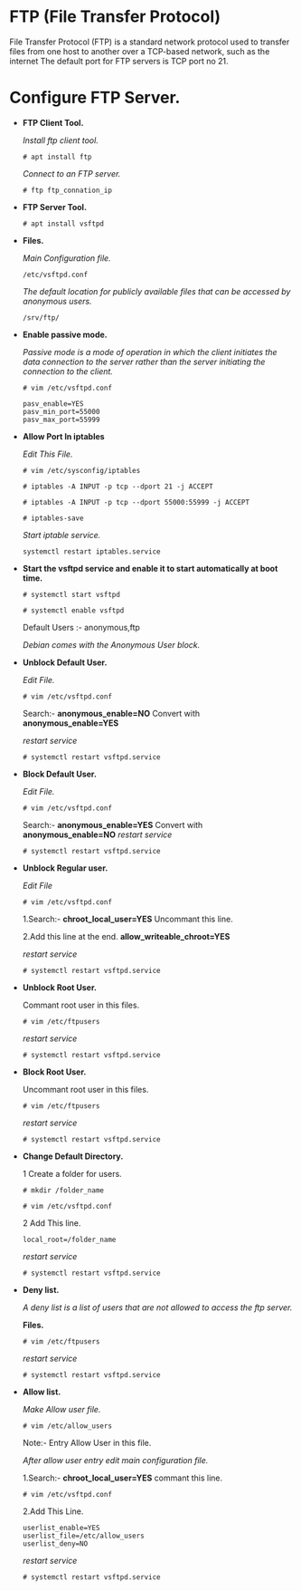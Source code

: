 # FTP (File Transfer Protocol)

File Transfer Protocol (FTP) is a standard network protocol used to transfer files from one host to another over a TCP-based network, such as the internet The default port for FTP servers is TCP port no 21.

# Configure FTP Server.

-   **FTP Client Tool.**

    *Install ftp client tool.*
    ```
    # apt install ftp
    ```
    *Connect to an FTP server.*
    ```
    # ftp ftp_connation_ip
    ```
-	**FTP Server Tool.**
	```
	# apt install vsftpd
    ```

-   **Files.**

	*Main Configuration file.*	
	```
    /etc/vsftpd.conf
	```
	
	*The default location for publicly available files that can be accessed by anonymous users.*
    ```
	/srv/ftp/
    ```

-   **Enable passive mode.**
    
    *Passive mode is a mode of operation in which the client initiates the data connection to the server rather than the server initiating the connection to the client.*
    ```
    # vim /etc/vsftpd.conf
    ```
        
        pasv_enable=YES
        pasv_min_port=55000
        pasv_max_port=55999

-   **Allow Port In iptables**
    
    *Edit This File.*
	```
	# vim /etc/sysconfig/iptables
	```
    ```
    # iptables -A INPUT -p tcp --dport 21 -j ACCEPT
	```
    ```
    # iptables -A INPUT -p tcp --dport 55000:55999 -j ACCEPT
    ```
    ```
    # iptables-save
    ```
    *Start iptable service.*
    ```
    systemctl restart iptables.service
    ```
-   **Start the vsftpd service and enable it to start automatically at boot time.**
    ```
    # systemctl start vsftpd
    ```
    ```
	# systemctl enable vsftpd
    ```
    Default Users :- anonymous,ftp

    *Debian comes with the Anonymous User block.*

-   **Unblock Default User.**
    
    *Edit File.*
    ```
    # vim /etc/vsftpd.conf
    ```
    Search:- **anonymous_enable=NO** Convert with **anonymous_enable=YES**

    *restart service*
    ```
    # systemctl restart vsftpd.service
    ```
-   **Block Default User.**
    
    *Edit File.*
    ```
    # vim /etc/vsftpd.conf
    ```
    Search:- **anonymous_enable=YES** Convert with **anonymous_enable=NO**
    *restart service*
    ```
    # systemctl restart vsftpd.service
    ```
-   **Unblock Regular user.**

    *Edit File*
    ```
    # vim /etc/vsftpd.conf
    ```
    1.Search:- **chroot_local_user=YES** Uncommant this line.
    
    2.Add this line at the end. **allow_writeable_chroot=YES**
 
    *restart service*
    ```
    # systemctl restart vsftpd.service
    ```
-   **Unblock Root User.**

    Commant root user in this files.
    ```
    # vim /etc/ftpusers
    ```
    *restart service*
    ```
    # systemctl restart vsftpd.service
    ```
-   **Block Root User.**

    Uncommant root user in this files.
    ```
    # vim /etc/ftpusers
    ```
    *restart service*
    ```
    # systemctl restart vsftpd.service
    ```

-   **Change Default Directory.**

    1 Create a folder for users.
    ```
    # mkdir /folder_name
    ```
    ```
    # vim /etc/vsftpd.conf
    ```
    
    2 Add This line.

        local_root=/folder_name
    
    *restart service*
    ```
    # systemctl restart vsftpd.service
    ```

-  **Deny list.**

     *A deny list is a list of  users that are not allowed to access the ftp server.*

    **Files.**
    ```
    # vim /etc/ftpusers
    ```
    *restart service*
    ```
    # systemctl restart vsftpd.service
    ```

-   **Allow list.**

    *Make Allow user file.*
    ```
    # vim /etc/allow_users
    ```
    Note:- Entry Allow User in this file.

    *After allow user entry edit main configuration file.*
    
    1.Search:- **chroot_local_user=YES** commant this line.
    ```
    # vim /etc/vsftpd.conf
    ```
    2.Add This Line.
    ```
    userlist_enable=YES
    userlist_file=/etc/allow_users
    userlist_deny=NO
    ```
    *restart service*
    ```
    # systemctl restart vsftpd.service
    ```
